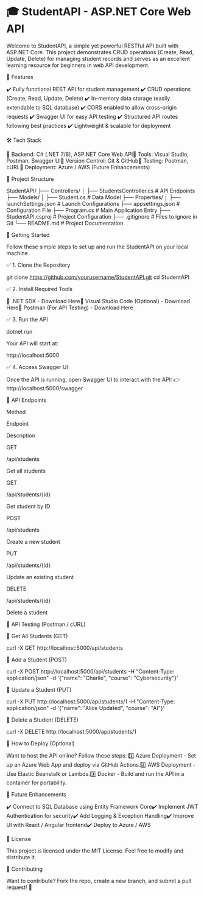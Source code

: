 # 🎓 StudentAPI - ASP.NET Core Web API

  

Welcome to StudentAPI, a simple yet powerful RESTful API built with ASP.NET Core. This project demonstrates CRUD operations (Create, Read, Update, Delete) for managing student records and serves as an excellent learning resource for beginners in web API development.

🚀 Features

✔️ Fully functional REST API for student management
✔️ CRUD operations (Create, Read, Update, Delete)
✔️ In-memory data storage (easily extendable to SQL database)
✔️ CORS enabled to allow cross-origin requests
✔️ Swagger UI for easy API testing
✔️ Structured API routes following best practices
✔️ Lightweight & scalable for deployment

🛠 Tech Stack

🔹 Backend: C# (.NET 7/8), ASP.NET Core Web API🔹 Tools: Visual Studio, Postman, Swagger UI🔹 Version Control: Git & GitHub🔹 Testing: Postman, cURL🔹 Deployment: Azure / AWS (Future Enhancements)

📂 Project Structure

StudentAPI/
├── Controllers/
│   ├── StudentsController.cs  # API Endpoints
├── Models/
│   ├── Student.cs  # Data Model
├── Properties/
│   ├── launchSettings.json  # Launch Configurations
├── appsettings.json  # Configuration File
├── Program.cs  # Main Application Entry
├── StudentAPI.csproj  # Project Configuration
├── .gitignore  # Files to ignore in Git
└── README.md  # Project Documentation

🎯 Getting Started

Follow these simple steps to set up and run the StudentAPI on your local machine.

✅ 1. Clone the Repository

git clone https://github.com/yourusername/StudentAPI.git
cd StudentAPI

✅ 2. Install Required Tools

🔹 .NET SDK - Download Here🔹 Visual Studio Code (Optional) - Download Here🔹 Postman (For API Testing) - Download Here

✅ 3. Run the API

dotnet run

Your API will start at:

http://localhost:5000

✅ 4. Access Swagger UI

Once the API is running, open Swagger UI to interact with the API:
👉 http://localhost:5000/swagger

📌 API Endpoints

Method

Endpoint

Description

GET

/api/students

Get all students

GET

/api/students/{id}

Get student by ID

POST

/api/students

Create a new student

PUT

/api/students/{id}

Update an existing student

DELETE

/api/students/{id}

Delete a student

🧪 API Testing (Postman / cURL)

🔹 Get All Students (GET)

curl -X GET http://localhost:5000/api/students

🔹 Add a Student (POST)

curl -X POST http://localhost:5000/api/students -H "Content-Type: application/json" -d '{"name": "Charlie", "course": "Cybersecurity"}'

🔹 Update a Student (PUT)

curl -X PUT http://localhost:5000/api/students/1 -H "Content-Type: application/json" -d '{"name": "Alice Updated", "course": "AI"}'

🔹 Delete a Student (DELETE)

curl -X DELETE http://localhost:5000/api/students/1

📜 How to Deploy (Optional)

Want to host the API online? Follow these steps:
1️⃣ Azure Deployment - Set up an Azure Web App and deploy via GitHub Actions.2️⃣ AWS Deployment - Use Elastic Beanstalk or Lambda.3️⃣ Docker - Build and run the API in a container for portability.

📌 Future Enhancements

✔️ Connect to SQL Database using Entity Framework Core✔️ Implement JWT Authentication for security✔️ Add Logging & Exception Handling✔️ Improve UI with React / Angular frontend✔️ Deploy to Azure / AWS

📜 License

This project is licensed under the MIT License. Feel free to modify and distribute it.

🤝 Contributing

Want to contribute? Fork the repo, create a new branch, and submit a pull request! 🚀
